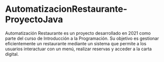 # AutomatizacionRestaurante-ProyectoJava
Automatización Restaurante es un proyecto desarrollado en 2021 como parte del curso de Introducción a la Programación. Su objetivo es gestionar eficientemente un restaurante mediante un sistema que permite a los usuarios interactuar con un menú, realizar reservas y acceder a la carta digital.
